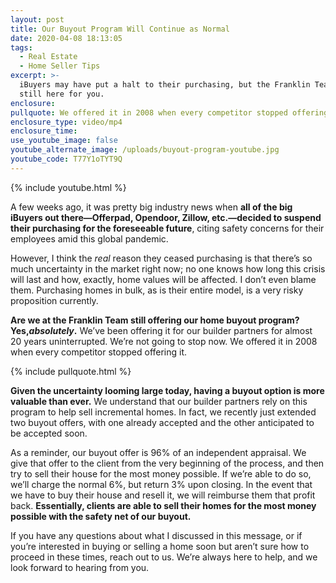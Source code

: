 ```yaml
---
layout: post
title: Our Buyout Program Will Continue as Normal
date: 2020-04-08 18:13:05
tags:
  - Real Estate
  - Home Seller Tips
excerpt: >-
  iBuyers may have put a halt to their purchasing, but the Franklin Team is
  still here for you.
enclosure:
pullquote: We offered it in 2008 when every competitor stopped offering it.
enclosure_type: video/mp4
enclosure_time:
use_youtube_image: false
youtube_alternate_image: /uploads/buyout-program-youtube.jpg
youtube_code: T77Y1oTYT9Q
---
```


{% include youtube.html %}

A few weeks ago, it was pretty big industry news when **all of the big iBuyers out there—Offerpad, Opendoor, Zillow, etc.—decided to suspend their purchasing for the foreseeable future**, citing safety concerns for their employees amid this global pandemic.&nbsp;

However, I think the *real* reason they ceased purchasing is that there’s so much uncertainty in the market right now; no one knows how long this crisis will last and how, exactly, home values will be affected. I don’t even blame them. Purchasing homes in bulk, as is their entire model, is a very risky proposition currently.&nbsp;

**Are we at the Franklin Team still offering our home buyout program? Yes,*****absolutely*****.** We’ve been offering it for our builder partners for almost 20 years uninterrupted. We’re not going to stop now. We offered it in 2008 when every competitor stopped offering it.&nbsp;

{% include pullquote.html %}

**Given the uncertainty looming large today, having a buyout option is more valuable than ever.** We understand that our builder partners rely on this program to help sell incremental homes. In fact, we recently just extended two buyout offers, with one already accepted and the other anticipated to be accepted soon.&nbsp;&nbsp;

As a reminder, our buyout offer is 96% of an independent appraisal. We give that offer to the client from the very beginning of the process, and then try to sell their house for the most money possible. If we’re able to do so, we’ll charge the normal 6%, but return 3% upon closing. In the event that we have to buy their house and resell it, we will reimburse them that profit back. **Essentially, clients are able to sell their homes for the most money possible with the safety net of our buyout.&nbsp;**

If you have any questions about what I discussed in this message, or if you’re interested in buying or selling a home soon but aren’t sure how to proceed in these times, reach out to us. We’re always here to help, and we look forward to hearing from you.